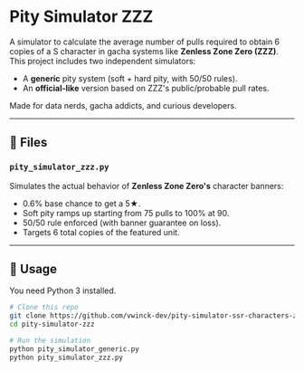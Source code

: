 # Pity Simulator ZZZ

A simulator to calculate the average number of pulls required to obtain 6 copies of a S character in gacha systems like **Zenless Zone Zero (ZZZ)**. This project includes two independent simulators:

- A **generic** pity system (soft + hard pity, with 50/50 rules).
- An **official-like** version based on ZZZ's public/probable pull rates.

Made for data nerds, gacha addicts, and curious developers.

---

## 📂 Files

### `pity_simulator_zzz.py`

Simulates the actual behavior of **Zenless Zone Zero's** character banners:

- 0.6% base chance to get a 5★.
- Soft pity ramps up starting from 75 pulls to 100% at 90.
- 50/50 rule enforced (with banner guarantee on loss).
- Targets 6 total copies of the featured unit.

---

## 🚀 Usage

You need Python 3 installed.

```bash
# Clone this repo
git clone https://github.com/vwinck-dev/pity-simulator-ssr-characters-zzz.git
cd pity-simulator-zzz

# Run the simulation
python pity_simulator_generic.py
python pity_simulator_zzz.py

